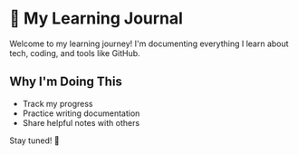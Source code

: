 # 📝 My Learning Journal

Welcome to my learning journey! I'm documenting everything I learn about tech, coding, and tools like GitHub.

## Why I'm Doing This

- Track my progress
- Practice writing documentation
- Share helpful notes with others

Stay tuned! 🚀
